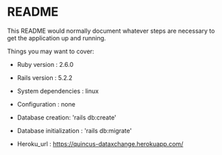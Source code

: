 # README

This README would normally document whatever steps are necessary to get the
application up and running.

Things you may want to cover:

* Ruby version : 2.6.0

* Rails version : 5.2.2

* System dependencies : linux

* Configuration : none

* Database creation: 'rails db:create'

* Database initialization : 'rails db:migrate'

* Heroku_url : https://quincus-dataxchange.herokuapp.com/